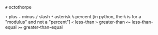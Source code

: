 
`#` octothorpe

`+` plus
`-` minus
`/` slash
`*` asterisk
`%` percent [in python, the `%` is for a "modulus" and not a "percent"]
`<` less-than
`>` greater-than
`<=` less-than-equal
`>=` greater-than-equal
